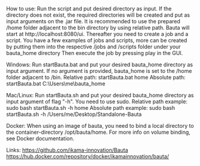 How to use:
Run the script and put desired directory as input. 
If the directory does not exist, the required directories will be created and put as input arguments on the .jar file. 
It is recommended to use the prepared /home folder adjacent to the bin directory by using relative path.
Bauta will start at http://localhost:8080/ui. Thereafter you need to create a job and a script.
You have a few examples of jobs and scripts, more can be created by putting them into the respective /jobs and /scripts folder under your bauta_home directory
Then execute the job by pressing play in the GUI.

Windows:
Run startBauta.bat and put your desired bauta_home directory as input argument. 
If no argument is provided, bauta_home is set to the /home folder adjacent to /bin. 
Relative path: startBauta.bat home 
Absolute path: startBauta.bat C:\Users\me\bauta_home 


Mac/Linux:
Run startBauta.sh and put your desired bauta_home directory as input argument of flag "-h". You need to use sudo.
Relative path example: sudo bash startBauta.sh -h home
Absolute path example: sudo bash startBauta.sh -h /Users/me/Desktop/Standalone-Bauta


Docker:
When using an image of bauta, you need to bind a local directory to the container-directory /opt/bauta/home.
For more info on volume binding, see Docker documentation.


Links:
https://github.com/ikama-innovation/Bauta
https://hub.docker.com/repository/docker/ikamainnovation/bauta/